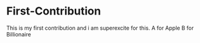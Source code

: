 
# First-Contribution
This is my first contribution and i am superexcite for this.
A for Apple 
B for Billionaire

